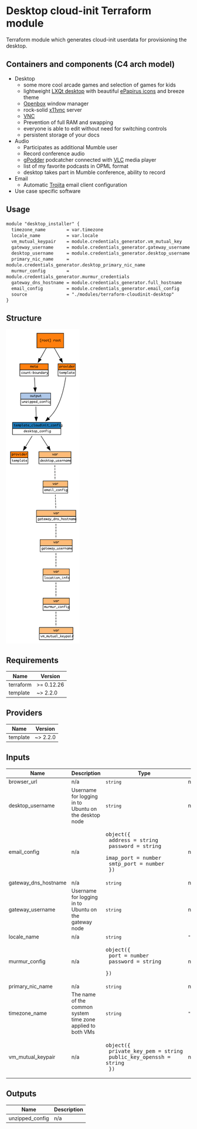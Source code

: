 # Desktop cloud-init Terraform module

Terraform module which generates cloud-init userdata for provisioning the desktop.

## Containers and components (C4 arch model)

- Desktop
  - some more cool arcade games and selection of games for kids
  - lightweight [LXQt desktop](https://lxqt.github.io) with beautiful [ePapirus icons](https://github.com/PapirusDevelopmentTeam/papirus-icon-theme) and breeze theme
  - [Openbox](https://en.wikipedia.org/wiki/Openbox) window manager
  - rock-solid [x11vnc](http://www.karlrunge.com/x11vnc/) server
  - [VNC](https://en.wikipedia.org/wiki/Virtual_Network_Computing)
  - Prevention of full RAM and swapping
  - everyone is able to edit without need for switching controls
  - persistent storage of your docs
- Audio
  - Participates as additional Mumble user
  - Record conference audio
  - [gPodder](https://gpodder.github.io) podcatcher connected with [VLC](https://www.videolan.org/vlc/index.html) media player
  - list of my favorite podcasts in OPML format
  - desktop takes part in Mumble conference, ability to record
- Email
  - Automatic [Trojita](http://trojita.flaska.net) email client configuration
- Use case specific software



## Usage

```hcl
module "desktop_installer" {
  timezone_name        = var.timezone
  locale_name          = var.locale
  vm_mutual_keypair    = module.credentials_generator.vm_mutual_key
  gateway_username     = module.credentials_generator.gateway_username
  desktop_username     = module.credentials_generator.desktop_username
  primary_nic_name     = module.credentials_generator.desktop_primary_nic_name
  murmur_config        = module.credentials_generator.murmur_credentials
  gateway_dns_hostname = module.credentials_generator.full_hostname
  email_config         = module.credentials_generator.email_config
  source               = "./modules/terraform-cloudinit-desktop"
}
```

## Structure

![Visualization of resource dependencies](./documentation/terraform-graph.png "Generated by using the blast-radius tool")

<!-- BEGINNING OF PRE-COMMIT-TERRAFORM DOCS HOOK -->
## Requirements

| Name | Version |
|------|---------|
| terraform | >= 0.12.26 |
| template | ~> 2.2.0 |

## Providers

| Name | Version |
|------|---------|
| template | ~> 2.2.0 |

## Inputs

| Name | Description | Type | Default | Required |
|------|-------------|------|---------|:--------:|
| browser\_url | n/a | `string` | n/a | yes |
| desktop\_username | Username for logging in to Ubuntu on the desktop node | `string` | n/a | yes |
| email\_config | n/a | <pre>object({<br>    address   = string<br>    password  = string<br>    imap_port = number<br>    smtp_port = number<br>  })</pre> | n/a | yes |
| gateway\_dns\_hostname | n/a | `string` | n/a | yes |
| gateway\_username | Username for logging in to Ubuntu on the gateway node | `string` | n/a | yes |
| locale\_name | n/a | `string` | `"de_DE.UTF-8"` | no |
| murmur\_config | n/a | <pre>object({<br>    port     = number<br>    password = string<br>  })</pre> | n/a | yes |
| primary\_nic\_name | n/a | `string` | n/a | yes |
| timezone\_name | The name of the common system time zone applied to both VMs | `string` | `"Europe/Berlin"` | no |
| vm\_mutual\_keypair | n/a | <pre>object({<br>    private_key_pem    = string<br>    public_key_openssh = string<br>  })</pre> | n/a | yes |

## Outputs

| Name | Description |
|------|-------------|
| unzipped\_config | n/a |

<!-- END OF PRE-COMMIT-TERRAFORM DOCS HOOK -->
